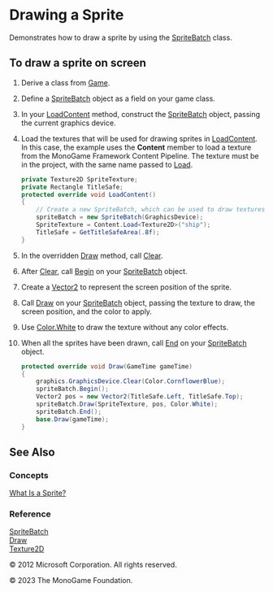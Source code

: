 # Drawing a Sprite

Demonstrates how to draw a sprite by using the [SpriteBatch](xref:Microsoft.Xna.Framework.Graphics.SpriteBatch) class.

## To draw a sprite on screen

1. Derive a class from [Game](xref:Microsoft.Xna.Framework.Game).
2. Define a [SpriteBatch](xref:Microsoft.Xna.Framework.Graphics.SpriteBatch) object as a field on your game class.
3. In your [LoadContent](xref:Microsoft.Xna.Framework.Game.LoadContent) method, construct the [SpriteBatch](xref:Microsoft.Xna.Framework.Graphics.SpriteBatch) object, passing the current graphics device.
4. Load the textures that will be used for drawing sprites in [LoadContent](xref:Microsoft.Xna.Framework.Game.LoadContent).
    In this case, the example uses the **Content** member to load a texture from the MonoGame Framework Content Pipeline. The texture must be in the project, with the same name passed to [Load](xref:Microsoft.Xna.Framework.Content.ContentManager.Load``1).

    ```csharp
    private Texture2D SpriteTexture;
    private Rectangle TitleSafe;
    protected override void LoadContent()
    {
        // Create a new SpriteBatch, which can be used to draw textures.
        spriteBatch = new SpriteBatch(GraphicsDevice);
        SpriteTexture = Content.Load<Texture2D>("ship");
        TitleSafe = GetTitleSafeArea(.8f);
    }
    ```

5. In the overridden [Draw](xref:Microsoft.Xna.Framework.Game.Draw) method, call [Clear](xref:Microsoft.Xna.Framework.Graphics.GraphicsDevice.Clear).
6. After [Clear](xref:Microsoft.Xna.Framework.Graphics.GraphicsDevice.Clear), call [Begin](xref:Microsoft.Xna.Framework.Graphics.SpriteBatch.Begin) on your [SpriteBatch](xref:Microsoft.Xna.Framework.Graphics.SpriteBatch) object.
7. Create a [Vector2](xref:Microsoft.Xna.Framework.Vector2) to represent the screen position of the sprite.
8. Call [Draw](xref:Microsoft.Xna.Framework.Graphics.SpriteBatch.Draw) on your [SpriteBatch](xref:Microsoft.Xna.Framework.Graphics.SpriteBatch) object, passing the texture to draw, the screen position, and the color to apply.
9. Use [Color.White](xref:Microsoft.Xna.Framework.Color) to draw the texture without any color effects.
10. When all the sprites have been drawn, call [End](xref:Microsoft.Xna.Framework.Graphics.SpriteBatch.End) on your [SpriteBatch](xref:Microsoft.Xna.Framework.Graphics.SpriteBatch) object.

    ```csharp
    protected override void Draw(GameTime gameTime)
    {
        graphics.GraphicsDevice.Clear(Color.CornflowerBlue);
        spriteBatch.Begin();
        Vector2 pos = new Vector2(TitleSafe.Left, TitleSafe.Top);
        spriteBatch.Draw(SpriteTexture, pos, Color.White);
        spriteBatch.End();
        base.Draw(gameTime);
    }
    ```

## See Also

### Concepts

[What Is a Sprite?](Sprite_Overview.md)  

### Reference

[SpriteBatch](xref:Microsoft.Xna.Framework.Graphics.SpriteBatch)  
[Draw](xref:Microsoft.Xna.Framework.Graphics.SpriteBatch.Draw)  
[Texture2D](xref:Microsoft.Xna.Framework.Graphics.Texture2D)  

© 2012 Microsoft Corporation. All rights reserved.

© 2023 The MonoGame Foundation.
